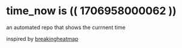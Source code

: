 # time_now is (( 1706958000062 ))

an automated repo that shows the currnent time

inspired by [breakingheatmap](https://github.com/breakingheatmap/breakingheatmap)